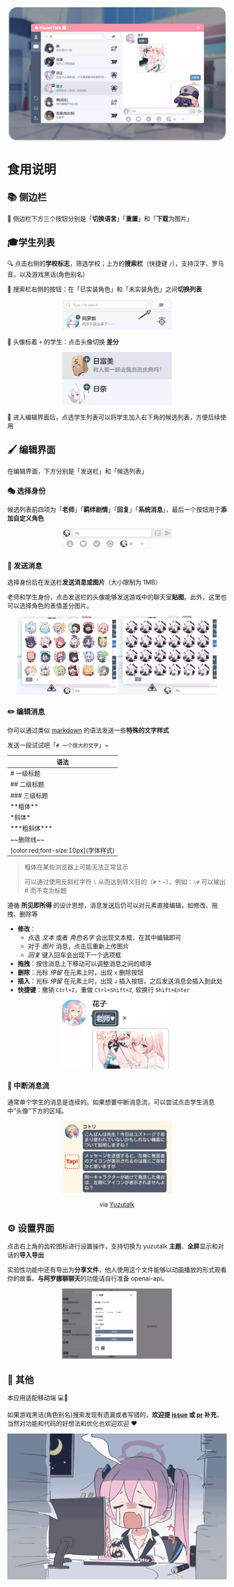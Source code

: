 ![banner](./assets/演示2.webp)

# 食用说明

## 📚 侧边栏

💾 侧边栏下方三个按钮分别是「**切换语言**」「**重置**」和「**下载**为图片」

## 🎓学生列表

🔍 点击右侧的**学校标志**，筛选学校；上方的**搜索栏**（快捷键 `/`），支持汉字、罗马音，以及游戏黑话(角色别名)

📜 搜索栏右侧的按钮：在「已实装角色」和「未实装角色」之间**切换列表** 

<p align="center">
<img src="../public/img/switchlsit.webp" alt="switch_list" style="width:50%">
</p>

🔄 头像标着 `+` 的学生：点击头像切换 **差分** 

<p align="center">
<img src="../public/img/appearence.webp" alt="appearence" style="width:50%">
</p>

📝 进入编辑界面后，点选学生列表可以将学生加入右下角的候选列表，方便后续使用 

## 🖌️ 编辑界面

在编辑界面，下方分别是「发送栏」和「候选列表」 

### 🎭 选择身份

候选列表前四项为「**老师**」「**羁绊剧情**」「**回复**」「**系统消息**」，最后一个按钮用于**添加自定义角色** 

<p align="center">
<img src="../public/img/sendbar.webp" alt="sendbar" style="width:50%">
</p>

### 🌄 发送消息

选择身份后在发送栏**发送消息或图片**（大小限制为 1MB）

老师和学生身份，点击发送栏的头像能够发送游戏中的聊天室**贴图**。此外，这里也可以选择角色的表情差分图片。

<p align="center">
<img src="../public/img/stickers.webp" alt="stickers" style="width:45%">
<img src="../public/img/stickers2.webp" alt="face variations" style="width:45%">
</p>

### ✏️ 编辑消息

你可以通过类似 [markdown](https://markdown.com.cn/basic-syntax/) 的语法发送一些**特殊的文字样式**

发送一段试试吧「`# 一个很大的文字`」~

| 语法 | 
| ---- | 
| \# 一级标题 | 
| \#\# 二级标题 | 
| \#\#\# 三级标题 | 
| \*\*粗体\*\* | 
| \*斜体\* | 
| \*\*\*粗斜体\*\*\* | 
| \~\~删除线\~\~ | 
| \[color:red;font-size:10px](字体样式) | 

> 粗体在某些浏览器上可能无法正常显示
>
> 可以通过使用反斜杠字符 `\` 从而达到转义目的（`#` `*` `~`）。例如：`\#` 可以输出 # 而不变为标题

遵循 **所见即所得** 的设计思想，消息发送后仍可以对元素直接编辑，如修改、拖拽、删除等 

- **修改**：
  - 点选 *文本* 或者 *角色名字* 会出现文本框，在其中编辑即可
  - 对于 *图片* 消息，点击后重新上传图片
  - *回复* 键入回车会出现下一个选项框
- **拖拽**：按住消息上下移动可以调整消息之间的顺序
- **删除**：光标 *停留* 在元素上时，出现 `x` 删除按钮
- **插入**：光标 *停留* 在元素上时，出现 `↲` 插入按钮，之后发送消息会插入到此处
- **快捷键**：撤销 `Ctrl+Z`，重做 `Ctrl+Shift+Z`, 软换行 `Shift+Enter`

<p align="center">
<img src="../public/img/edit.webp" alt="edit" style="width:50%">
</p>

### 📜 中断消息流

通常单个学生的消息是连续的。如果想要中断消息流，可以尝试点击学生消息中“头像”下方的区域。

<div align="center">
<img src="../public/img/splitmessage.webp" alt="split" style="width:50%">

<p>via <a href="https://twitter.com/YuzuTalkJP/status/1421448297030381569">Yuzutalk</a> </p>
</div>

## ⚙️ 设置界面

点击右上角的齿轮图标进行设置操作，支持切换为 yuzutalk **主题**、**全屏**显示和对话的**导入导出**  

实验性功能中还有导出为**分享文件**，他人使用这个文件能够以动画播放的形式观看你的故事。**与阿罗娜聊聊天**的功能请自行准备 openai-api。

<p align="center">
<img src="./assets/setting.webp" alt="setting" style="width:50%">
</p>

## 🌟 其他

本应用适配移动端 💻📱

如果游戏黑话(角色别名)搜索发现有遗漏或者写错的，**欢迎提 [issue](https://github.com/U1805/momotalk/issues) 或 [pr](https://github.com/U1805/momotalk/pulls) 补充**，当然对功能和代码的好想法和优化也欢迎欢迎 ❤️

![thanks](../public/img/kyk.gif)
